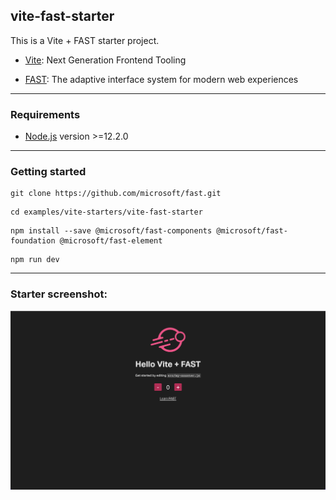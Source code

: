 ## vite-fast-starter

This is a Vite + FAST starter project.

- [Vite](https://vitejs.dev/): Next Generation Frontend Tooling

- [FAST](https://www.fast.design/): The adaptive interface system for modern web experiences

---

### Requirements

- [Node.js](https://nodejs.org/) version >=12.2.0

---

### Getting started

```shell
git clone https://github.com/microsoft/fast.git
```

```shell
cd examples/vite-starters/vite-fast-starter
```

```shell
npm install --save @microsoft/fast-components @microsoft/fast-foundation @microsoft/fast-element
```

```shell
npm run dev
```

---

### Starter screenshot:

![hello](./src/assets/hello-vite-fast.png)